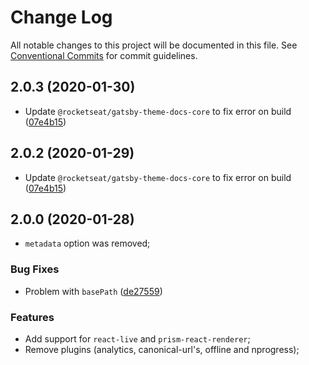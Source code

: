 # Change Log

All notable changes to this project will be documented in this file.
See [Conventional Commits](https://conventionalcommits.org) for commit guidelines.

## 2.0.3 (2020-01-30)

- Update `@rocketseat/gatsby-theme-docs-core` to fix error on build ([07e4b15](https://github.com/Rocketseat/gatsby-themes/commit/07e4b15))

## 2.0.2 (2020-01-29)

- Update `@rocketseat/gatsby-theme-docs-core` to fix error on build ([07e4b15](https://github.com/Rocketseat/gatsby-themes/commit/07e4b15))

## 2.0.0 (2020-01-28)

- `metadata` option was removed;

### Bug Fixes

- Problem with `basePath` ([de27559](https://github.com/Rocketseat/gatsby-themes/commit/de27559ca26576ef84448fca0d14a24b93f51ed8))

### Features

- Add support for `react-live` and `prism-react-renderer`;
- Remove plugins (analytics, canonical-url's, offline and nprogress);
